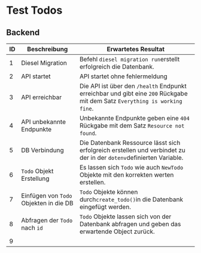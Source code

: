 # Test Todos

## Backend

| **ID** | **Beschreibung**                       | **Erwartetes Resultat**                                                                                                    |
| ------ | -------------------------------------- | -------------------------------------------------------------------------------------------------------------------------- |
| 1      | Diesel Migration                       | Befehl `diesel migration run`erstellt erfolgreich die Datenbank.                                                           |
| 2      | API startet                            | API startet ohne fehlermeldung                                                                                             |
| 3      | API erreichbar                         | Die API ist über den `/health` Endpunkt erreichbar und gibt eine `200` Rückgabe mit dem Satz `Everything is working fine`. |
| 4      | API unbekannte Endpunkte               | Unbekannte Endpunkte geben eine `404` Rückgabe mit dem Satz `Resource not found`.                                          |
| 5      | DB Verbindung                          | Die Datenbank Ressource lässt sich erfolgreich erstellen und verbindet zu der in der `dotenv`definierten Variable.         |
| 6      | `Todo` Objekt Erstellung               | Es lassen sich `Todo` wie auch `NewTodo` Objekte mit den korrekten werten erstellen.                                       |
| 7      | Einfügen von `Todo` Objekten in die DB | `Todo` Objekte können durch`create_todo()`in die Datenbank eingefügt werden.                                               |
| 8      | Abfragen der `Todo` nach `id`          | `Todo` Objekte lassen sich von der Datenbank abfragen und geben das erwartende Object zurück.                              |
| 9      |                                        |                                                                                                                            |
